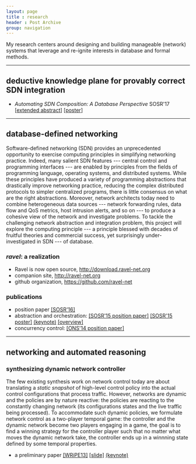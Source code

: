 ```yaml
---
layout: page
title : research
header : Post Archive
group: navigation
---
```


<!-- # research -->
My research centers around designing and building manageable (network) systems that leverage and re-ignite interests in database and formal methods.

----

## deductive knowledge plane for provably correct SDN integration

- _Automating SDN Composition: A Database Perspective_ SOSR'17 [[extended abstract](docs/sosr17extendedabstract.pdf)] [[poster](docs/sosr17poster.pdf)]

----

## database-defined networking

Software-defined networking (SDN) provides an unprecedented opportunity to exercise computing principles in simplifying networking practice. Indeed, many salient SDN features --- central control and programming interfaces --- are enabled by principles from the fields of programming language, operating systems, and distributed systems. While these principles have produced a variety of programming abstractions that drastically improve networking practice, reducing the complex distributed protocols to simpler centralized programs, there is little consensus on what are the right abstractions. Moreover, network architects today need to combine heterogeneous data sources --- network forwarding rules, data flow and QoS metrics, host intrusion alerts, and so on --- to produce a cohesive view of the network and investigate problems. To tackle the challenging network abstraction and integration problem, this project will explore the computing principle --- a principle blessed with decades of fruitful theories and commercial success, yet surprisingly under-investigated in SDN --- of database.

### *ravel*: a realization

- Ravel is now open source, <http://download.ravel-net.org>
- companion site, <http://ravel-net.org>
- github organization, <https://github.com/ravel-net>

### publications ###

- position paper [[SOSR'16]]({{site.url}}/pdf/sdndb/sosr_paper70.pdf)
- abstraction and orchestration:
  [[SOSR'15 position paper]]({{site.url}}/pdf/sdndb/demo.pdf)
  [[SOSR'15 poster]]({{site.url}}/pdf/sdndb/ravel_SOSR15_poster.pdf)
  [(keynote)]({{site.url}}/pdf/sdndb/ravel_SOSR15_poster.key)
  [[overview]]({{site.url}}/img/sdndb.jpg "overview")
- concurrency control:
  [[ONS'14 position paper]]({{site.url}}/pdf/sdndb/ons14.pdf)

----

## networking and automated reasoning

### synthesizing dynamic network controller

The few existing synthesis work on network control today are about
translating a *static snapshot* of high-level control policy into the
actual control configurations that process traffic.  However, networks
are dynamic and the policies are by nature reactive: the policies are
reacting to the constantly changing network (its configurations states
and the live traffic being processed). To accommodate such dynamic
policies, we formulate network control as a two-player temporal game:
the controller and the dynamic network become two players engaging in
a game, the goal is to find a winning strategy for the controller
player such that no matter what moves the dynamic network take, the
controller ends up in a winnning state defined by some temporal
properties.

- a preliminary paper
  [[WRiPE13]]({{site.url}}/pdf/synthesis/wripe13.pdf)
  [[slide]]({{site.url}}/pdf/synthesis/WRiPE13-final.pdf)
  [(keynote)]({{site.url}}/pdf/synthesis/WRiPE13-final.key)


